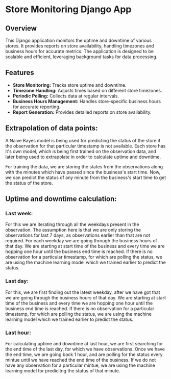 
# Store Monitoring Django App

## Overview

This Django application monitors the uptime and downtime of various stores. It provides reports on store availability, handling timezones and business hours for accurate metrics. The application is designed to be scalable and efficient, leveraging background tasks for data processing.

## Features

* **Store Monitoring:** Tracks store uptime and downtime.
* **Timezone Handling:** Adjusts times based on different store timezones.
* **Periodic Polling:** Collects data at regular intervals.
* **Business Hours Management:** Handles store-specific business hours for accurate reporting.
* **Report Generation:** Provides detailed reports on store availability.

## Extrapolation of data points:

A Naive Bayes model is being used for predicting the status of the store if the observation for that particular timestamp is not available. Each store has it's own model, which is being first trained on the observation data, and later being used to extrapolate in order to calculate uptime and downtime.

For training the data, we are storing the states from the observations along with the minutes which have passed since the business's start time. Now, we can predict the status of any minute from the business's start time to get the status of the store.

## Uptime and downtime calculation:

### Last week:

For this we are iterating through all the weekdays present in the observation. The assumption here is that we are only storing the observations for last 7 days, as observations earlier than that are not required. For each weekday we are going through the business hours of that day. We are starting at start time of the business and every time we are hopping one hour until the business end time is reached. If there is no observation for a particular timestamp, for which are polling the status, we are using the machine learning model which we trained earlier to predict the status.

### Last day:

For this, we are first finding out the latest weekday, after we have got that we are going through the business hours of that day. We are starting at start time of the business and every time we are hopping one hour until the business end time is reached. If there is no observation for a particular timestamp, for which are polling the status, we are using the machine learning model which we trained earlier to predict the status.

### Last hour:

For calculating uptime and downtime at last hour, we are first searching for the end time of the last day, for which we have observations. Once we have the end time, we are going back 1 hour, and are polling for the status every mintue until we have reached the end time of the business. If we do not have any observation for a particular mintue, we are using the machine learning model for predicitng the status of that minute.
